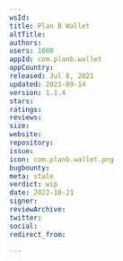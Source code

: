 ```yaml
---
wsId: 
title: Plan B Wallet
altTitle: 
authors: 
users: 1000
appId: com.planb.wallet
appCountry: 
released: Jul 8, 2021
updated: 2021-09-14
version: 1.1.4
stars: 
ratings: 
reviews: 
size: 
website: 
repository: 
issue: 
icon: com.planb.wallet.png
bugbounty: 
meta: stale
verdict: wip
date: 2022-10-21
signer: 
reviewArchive: 
twitter: 
social: 
redirect_from: 

---
```



